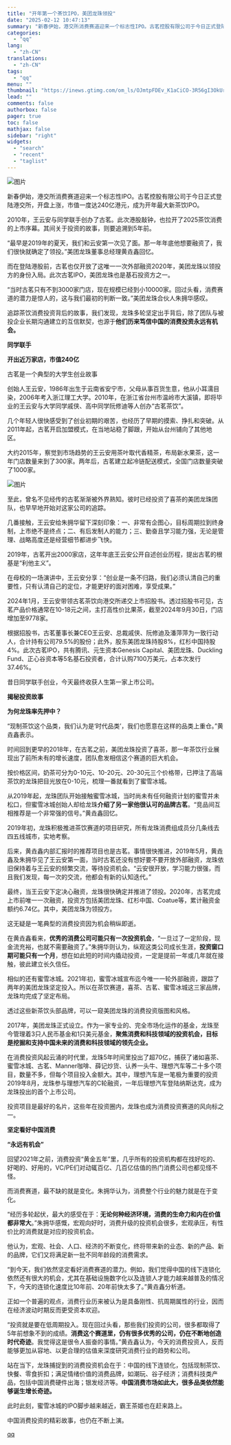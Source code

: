```yaml
---
title: "开年第一个茶饮IPO，美团龙珠领投"
date: "2025-02-12 10:47:13"
summary: "新春伊始，港交所消费赛道迎来一个标志性IPO。古茗控股有限公司于今日正式登陆港交所，开盘上涨，市值一..."
categories:
  - "qq"
lang:
  - "zh-CN"
translations:
  - "zh-CN"
tags:
  - "qq"
menu: ""
thumbnail: "https://inews.gtimg.com/om_ls/OJmtpFDEv_K1aCiCO-3R56gI3OkUrHr0FM8aTl3gMzj74AA_640360/0"
lead: ""
comments: false
authorbox: false
pager: true
toc: false
mathjax: false
sidebar: "right"
widgets:
  - "search"
  - "recent"
  - "taglist"
---
```


![图片](https://inews.gtimg.com/om_bt/OmKiMnHzSvVaphmm1grkbctP3FNrFGagQSJpTTpdqNCTwAA/641)

新春伊始，港交所消费赛道迎来一个标志性IPO。古茗控股有限公司于今日正式登陆港交所，开盘上涨，市值一度达240亿港元，成为开年最大新茶饮IPO。

2010年，王云安与同学联手创办了古茗。此次港股敲钟，也拉开了2025茶饮消费的上市序幕。其间关于投资的故事，则要追溯到5年前。

“最早是2019年的夏天，我们和云安第一次见了面。那一年年底他想要融资了，我们很快就确定了领投。”美团龙珠董事总经理黄垚鑫回忆。

而在登陆港股前，古茗也仅开放了这唯一一次外部融资2020年，美团龙珠以领投方的身份入局。此次古茗IPO，美团龙珠也是基石投资方之一。

“当时古茗只有不到3000家门店，现在规模已经到小10000家。回过头看，消费赛道的潜力是惊人的，这与我们最初的判断一致。”美团龙珠合伙人朱拥华感叹。

追踪茶饮消费投资背后的故事，我们发现，龙珠多轮坚定出手背后，除了团队与被投企业长期沟通建立的互信默契，也源于**他们历来笃信中国的消费投资永远有机会。**

**同学联手**

**开出近万家店，市值240亿**

古茗是一个典型的大学生创业故事

创始人王云安，1986年出生于云南省安宁市，父母从事百货生意，他从小耳濡目染，2006年考入浙江理工大学。2010年，在浙江省台州市温岭市大溪镇，即将毕业的王云安与大学同学戚侠、高中同学阮修迪等人创办“古茗茶饮”。

几个年轻人很快感受到了创业初期的艰苦，也经历了早期的摸索、挣扎和突破。从2011年起，古茗开启加盟模式，在当地站稳了脚跟，开始从台州铺向了其他地区。

大约2015年，察觉到市场趋势的王云安用茶叶取代香精茶，布局新水果茶，这一年门店数量来到了300家。两年后，古茗建立起冷链配送模式，全国门店数量突破了1000家。

![图片](https://inews.gtimg.com/om_bt/Om_d63mAEsHhOoGOQNVVUVlpwQ3ZRnhZo0j85e7eIKPWIAA/641)

至此，曾名不见经传的古茗渐渐被外界熟知。彼时已经投资了喜茶的美团龙珠团队，也早早地开始对这家公司的追踪。

几番接触，王云安给朱拥华留下深刻印象：一、非常有企图心，目标周期拉到终身制，上市绝不是终点；二、有后发制人的能力；三、勤奋且学习能力强，无论是管理、战略高度还是经营细节都进步飞快。

2019年，古茗开出2000家店，这年年底王云安公开自述创业历程，提出古茗的根基是“利他主义”。

在母校的一场演讲中，王云安分享：“创业是一条不归路，我们必须认清自己的重要性，只有认清自己的定位，才能更好的面对困难，享受成果。”

2024年1月，王云安带领古茗茶饮向港交所递交上市招股书。透过招股书可见，古茗产品价格通常在10-18元之间，主打高性价比果茶，截至2024年9月30日，门店增加至9778家。

根据招股书，古茗董事长兼CEO王云安、总裁戚侠、阮修迪及潘萍萍为一致行动人，合计持有公司79.5%的股份；此外，股东美团龙珠持股8%，红杉中国持股4%。此次古茗IPO，共有腾讯、元生资本Genesis Capital、美团龙珠、Duckling Fund、正心谷资本等5名基石投资者，合计认购7100万美元，占本次发行37.46%。

昔日同学联手创业，今天最终收获人生第一家上市公司。

**揭秘投资故事**

**为何龙珠率先押中？**

“现制茶饮这个品类，我们认为是‘时代品类’，我们也愿意在这样的品类上重仓。”黄垚鑫表示。

时间回到更早的2018年，在古茗之前，美团龙珠投资了喜茶，那一年茶饮行业展现出了前所未有的增长速度，团队愈发相信这个赛道的巨大机会。

按价格区间，奶茶可分为0-10元、10-20元、20-30元三个价格带，已押注了高端茶饮的龙珠把目光放在0-10元，梳理一番就看到了蜜雪冰城。

从2019年起，龙珠团队开始接触蜜雪冰城，当时尚未有任何融资计划的蜜雪并未松口，但蜜雪冰城创始人却给龙珠**介绍了另一家他很认可的品牌古茗**。“竞品间互相推荐是一个非常强的信号。”黄垚鑫回忆。

2019年初，龙珠积极推进茶饮赛道的项目研究，所有龙珠消费组成员分几条线去四五线城市，实地考察。

后来，黄垚鑫内部汇报时的推荐项目也是古茗。事情很快推进，2019年5月，黄垚鑫及朱拥华见了王云安第一面，当时古茗还没有想好要不要开放外部融资，龙珠依旧保持着与王云安的频繁交流，等待投资机会。“云安很开放，学习能力很强，而且我们发现，每一次的交流，他都会有新的认知迭代。”

最终，当王云安下定决心融资，龙珠很快确定并推进了领投。2020年，古茗完成上市前唯一一次融资，投资方包括美团龙珠、红杉中国、Coatue等，累计融资金额约6.74亿。其中，美团龙珠为领投方。

这无疑是一笔典型的消费投资因为机会稍纵即逝。

在黄垚鑫看来，**优秀的消费公司可能只有一次投资机会**，“一旦过了一定阶段，现金流充裕，也就不需要融资了。”朱拥华则认为，纵观这类公司成长生涯，**投资窗口期可能只有一个月**，想在如此短的时间内撬动投资，一定是提前一年或几年就在接触，彼此建立长久信任。

相似的还有蜜雪冰城。2021年初，蜜雪冰城宣布迄今唯一一轮外部融资，跟踪了两年的美团龙珠坚定投入。所以在茶饮赛道，喜茶、古茗、蜜雪冰城这三家品牌，龙珠均完成了坚定布局。

透过这些新茶饮头部品牌，可以一窥美团龙珠的消费投资版图和风格。

2017年，美团龙珠正式设立。作为一家专业的、完全市场化运作的基金，龙珠至今管理着3只人民币基金和1只美元基金，**聚焦消费和科技领域的投资机会，目标是挖掘和支持中国未来的消费和科技领域的领先企业。**

在消费投资风起云涌的时代里，龙珠5年时间里投出了超70亿，捕获了诸如喜茶、蜜雪冰城、古茗、Manner咖啡、薛记炒货、认养一头牛、理想汽车等二十多个项目，数量不多，但每个项目投入金额大。其中，理想汽车是一笔极为重要的投资2019年8月，龙珠参与理想汽车的C轮融资，一年后理想汽车登陆纳斯达克，成为龙珠投出的首个上市公司。

投资项目是最好的名片，这些年在投资圈内，龙珠也成为消费投资赛道的风向标之一。

**坚定看好中国消费**

**“永远有机会”**

回望2021年之前，消费投资“黄金五年”里，几乎所有的投资机构都在找好吃的、好喝的、好用的，VC/PE们对动辄百亿、几百亿估值的热门消费公司也都见怪不怪。

而消费赛道，最不缺的就是变化。朱拥华认为，消费整个行业的魅力就是在于变化。

“经历多轮起伏，最大的感受在于：**无论何种经济环境，消费的生命力和内在价值都非常大**。”朱拥华感慨，宏观向好时，消费升级的投资机会很多，宏观承压，有性价比的消费就是对应的投资机会。

他认为，宏观、社会、人口、经济的不断变化，终将带来新的业态、新的产品、新的品牌，它们又将满足新一批不同年龄段的消费需求。

“到今天，我们依然坚定看好消费赛道的潜力。例如，我们觉得中国的线下连锁化依然还有很大的机会，尤其在基础设施数字化以及连锁人才能力越来越普及的情况下，今天的连锁化速度比10年前、20年前快太多了。”黄垚鑫分析道。

正如一个普遍的观点，消费行业历来被认为是具备刚性、抗周期属性的行业，因而在经济波动时期反而更受资本欢迎。

“投资就是要在低周期投入。现在回过头看，那些我们投资的公司，很多都取得了5年前想象不到的成绩。**消费这个赛道里，仍有很多优秀的公司，仍在不断地创造时代奇迹**。我觉得这是很令人振奋的事情。”黄垚鑫认为，今天的消费投资人，反而能够更加从容地、以更合理的估值来深度研究消费行业的趋势和公司。

站在当下，龙珠捕捉到的消费投资机会在于：中国的线下连锁化，包括现制茶饮、快餐、零食折扣；满足情绪价值的消费品牌，如潮玩、谷子经济；消费科技类产品，包括中国消费硬件出海；银发经济等。**中国消费市场如此大，很多品类依然能够诞生增长奇迹。**

此时此刻，蜜雪冰城的IPO脚步越来越近，霸王茶姬也在赶来路上。

中国消费投资的精彩故事，也仍在不断上演。

[qq](https://new.qq.com/rain/a/20250212A037NY00)

